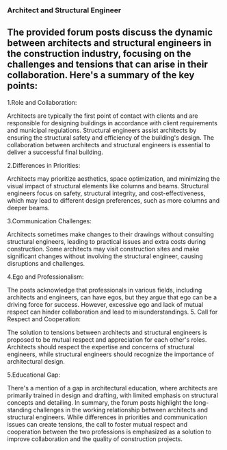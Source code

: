 ### Architect and Structural Engineer

## The provided forum posts discuss the dynamic between architects and structural engineers in the construction industry, focusing on the challenges and tensions that can arise in their collaboration. Here's a summary of the key points:

1.Role and Collaboration:

Architects are typically the first point of contact with clients and are responsible for designing buildings in accordance with client requirements and municipal regulations. Structural engineers assist architects by ensuring the structural safety and efficiency of the building's design. The collaboration between architects and structural engineers is essential to deliver a successful final building.

2.Differences in Priorities:

Architects may prioritize aesthetics, space optimization, and minimizing the visual impact of structural elements like columns and beams. Structural engineers focus on safety, structural integrity, and cost-effectiveness, which may lead to different design preferences, such as more columns and deeper beams.

3.Communication Challenges:

Architects sometimes make changes to their drawings without consulting structural engineers, leading to practical issues and extra costs during construction. Some architects may visit construction sites and make significant changes without involving the structural engineer, causing disruptions and challenges.

4.Ego and Professionalism:

The posts acknowledge that professionals in various fields, including architects and engineers, can have egos, but they argue that ego can be a driving force for success. However, excessive ego and lack of mutual respect can hinder collaboration and lead to misunderstandings. 5. Call for Respect and Cooperation:

The solution to tensions between architects and structural engineers is proposed to be mutual respect and appreciation for each other's roles. Architects should respect the expertise and concerns of structural engineers, while structural engineers should recognize the importance of architectural design.

5.Educational Gap:

There's a mention of a gap in architectural education, where architects are primarily trained in design and drafting, with limited emphasis on structural concepts and detailing. In summary, the forum posts highlight the long-standing challenges in the working relationship between architects and structural engineers. While differences in priorities and communication issues can create tensions, the call to foster mutual respect and cooperation between the two professions is emphasized as a solution to improve collaboration and the quality of construction projects.

